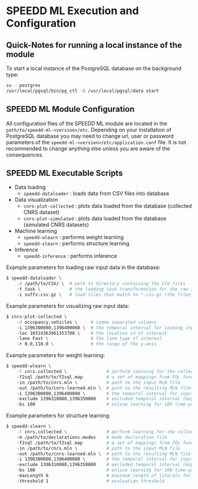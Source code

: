 # SPEEDD ML Execution and Configuration

## Quick-Notes for running a local instance of the module

To start a local instance of the PostgreSQL database on the background type:
```bash
su - postgres
/usr/local/pgsql/bin/pg_ctl -D /usr/local/pgsql/data start
```

## SPEEDD ML Module Configuration

All configuration files of the SPEEDD ML module are located in the `path/to/speedd-ml-<version>/etc`. Depending on your
installation of PostgreSQL database you may need to change url, user or password parameters of the `speedd-ml-<version>/etc/application.conf` file.
It is not recommended to change anything else unless you are aware of the consequences.


## SPEEDD ML Executable Scripts

* Data loading
    * `speedd-dataloader` : loads data from CSV files into database
* Data visualization
    * `cnrs-plot-collected` : plots data loaded from the database (collected CNRS dataset)
    * `cnrs-plot-simulated` : plots data loaded from the database (simulated CNRS datasets)
* Machine learning
    * `speedd-wlearn` : performs weight learning
    * `speedd-slearn` : performs structure learning
* Inference
    * `speedd-inference` : performs inference

Example parameters for loading raw input data in the database:
```bash
$ speedd-dataloader \
    -d /path/to/CSV/ \  # path to directory containing the CSV files
    -t task \           # the loading task transformation for the raw input data
    -i suffx:csv.gz \   # load files that match to *.csv.gz (the files can be gzipped)
```

Example parameters for visualizing raw input data:
```bash
$ cnrs-plot-collected \
    -d occupancy,vehicles \     # comma separated columns
    -i 1396300080,1396400080 \  # the temporal interval for loading input and annotation data
    -loc 10314363961353708 \    # the location id of interest
    -lane Fast \                # the lane type of interest
    -r 0.0,110.0 \              # the range of the y-axis
```

Example parameters for weight learning:
```bash
$ speedd-wlearn \
    -t cnrs.collected \               # perform learning for the collected CNRS dataset
    -f2sql /path/to/f2sql.map         # a set of mappings from FOL functions to SQL
    -in /path/to/cnrs.mln \           # path to the input MLN file
    -out /path/to/cnrs-learned.mln \  # path to the resulting MLN file
    -i 1396300080,1396400080 \        # the temporal interval for input and annotation data used for learning
    -exclude 1396310080,1396350080    # excluded temporal interval (may be used for testing)
    -bs 100                           # online learning for 100 time-points duration micro-batches
```

Example parameters for structure learning:
```bash
$ speedd-slearn \
    -t cnrs.collected \               # perform learning for the collected CNRS dataset
    -m /path/to/declarations.modes    # mode declaration file
    -f2sql /path/to/f2sql.map         # a set of mappings from FOL functions to SQL
    -in /path/to/cnrs.mln \           # path to the input MLN file
    -out /path/to/cnrs-learned.mln \  # path to the resulting MLN file
    -i 1396300080,1396400080 \        # the temporal interval for input and annotation data used for learning
    -exclude 1396310080,1396350080    # excluded temporal interval (may be used for testing)
    -bs 100                           # online learning for 100 time-points duration micro-batches
    -maxLength 8                      # maximum length of literals for each rule
    -threshold 1                      # evaluation threshold
```